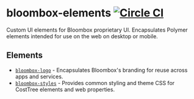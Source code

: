 # bloombox-elements  [![Circle CI](https://circleci.com/gh/bloombox/bloombox-elements.svg?style=svg)](https://circleci.com/gh/bloombox/bloombox-elements)

Custom UI elements for Bloombox proprietary UI. Encapsulates Polymer elements intended for use on the web on desktop or mobile.

## Elements

* [`bloombox-logo`](https://github.com/bloombox/bloombox-logo) - Encapsulates Bloombox's branding for reuse across apps and services.
* [`bloombox-styles`](https://github.com/bloombox/bloombox-styles) - Provides common styling and theme CSS for CostTree elements and web properties.
